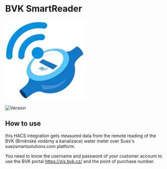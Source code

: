 # BVK SmartReader

![Logo](custom_components/bvk_smartreader/icon.png)

![Version](https://img.shields.io/badge/version-1.0.19-blue)

## How to use

this HACS integration gets measured data from the remote reading of the BVK (Brněnské vodárny a kanalizace) water meter over Sues's suezsmartsolutions.com platform.

You need to know the username and password of your customer account to use the BVK portal https://zis.bvk.cz/ and the point of purchase number.


